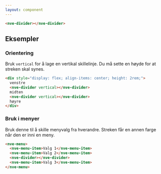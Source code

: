 ```yaml
---
layout: component
---
```


<CodeExamplePreview arrangeComponentsVertically>

```html
<nve-divider></nve-divider>
```

</CodeExamplePreview>

## Eksempler

### Orientering

Bruk `vertical` for å lage en vertikal skillelinje. Du må sette en høyde for at streken skal synes.

<CodeExamplePreview>

```html
<div style="display: flex; align-items: center; height: 2rem;">
  venstre
  <nve-divider vertical></nve-divider>
  midten
  <nve-divider vertical></nve-divider>
  høyre
</div>
```

</CodeExamplePreview>

### Bruk i menyer

Bruk denne til å skille menyvalg fra hverandre. Streken får en annen farge når den er inni en meny.

<CodeExamplePreview>

```html
<nve-menu>
  <nve-menu-item>Valg 1</nve-menu-item>
  <nve-menu-item>Valg 2</nve-menu-item>
  <nve-divider></nve-divider>
  <nve-menu-item>Valg 3</nve-menu-item>
</nve-menu>
```

</CodeExamplePreview>
